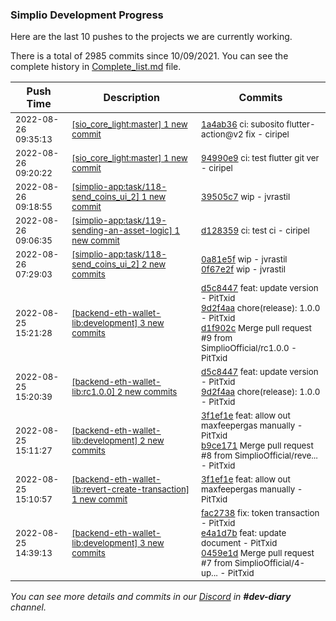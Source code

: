 
### Simplio Development Progress

Here are the last 10 pushes to the projects we are currently working.

There is a total of 2985 commits since 10/09/2021. You can see the complete history in
 [Complete_list.md](Complete_list.md) file.

| Push Time | Description | Commits |
| --- | --- | --- |
| <sub>2022-08-26 09:35:13</sub> | <sub>[[sio_core_light:master] 1 new commit](https://github.com/SimplioOfficial/sio_core_light/commit/1a4ab364ae0789ff62bf7f281b44e4613d31e449)</sub> | <sub>[1a4ab36](https://github.com/SimplioOfficial/sio_core_light/commit/1a4ab364ae0789ff62bf7f281b44e4613d31e449) ci: subosito flutter-action@v2 fix - ciripel</sub> |
| <sub>2022-08-26 09:20:22</sub> | <sub>[[sio_core_light:master] 1 new commit](https://github.com/SimplioOfficial/sio_core_light/commit/94990e9fffdc5bb7ff856a60f158f4c7ee1ed95d)</sub> | <sub>[94990e9](https://github.com/SimplioOfficial/sio_core_light/commit/94990e9fffdc5bb7ff856a60f158f4c7ee1ed95d) ci: test flutter git ver - ciripel</sub> |
| <sub>2022-08-26 09:18:55</sub> | <sub>[[simplio-app:task/118\-send\_coins\_ui\_2] 1 new commit](https://github.com/SimplioOfficial/simplio-app/commit/39505c7f4c1285bc3199ffca17d326b986167b1f)</sub> | <sub>[39505c7](https://github.com/SimplioOfficial/simplio-app/commit/39505c7f4c1285bc3199ffca17d326b986167b1f) wip - jvrastil</sub> |
| <sub>2022-08-26 09:06:35</sub> | <sub>[[simplio-app:task/119\-sending\-an\-asset\-logic] 1 new commit](https://github.com/SimplioOfficial/simplio-app/commit/d1283593984af70f705a6f67a58ef6e47220c844)</sub> | <sub>[d128359](https://github.com/SimplioOfficial/simplio-app/commit/d1283593984af70f705a6f67a58ef6e47220c844) ci: test ci - ciripel</sub> |
| <sub>2022-08-26 07:29:03</sub> | <sub>[[simplio-app:task/118\-send\_coins\_ui\_2] 2 new commits](https://github.com/SimplioOfficial/simplio-app/compare/2542d58e1d5f...0f67e2faf932)</sub> | <sub>[0a81e5f](https://github.com/SimplioOfficial/simplio-app/commit/0a81e5f74f9ac1359b768b10a6b88eb06d94481b) wip - jvrastil<br>[0f67e2f](https://github.com/SimplioOfficial/simplio-app/commit/0f67e2faf932b9477e1e532bca3557730e25797f) wip - jvrastil</sub> |
| <sub>2022-08-25 15:21:28</sub> | <sub>[[backend-eth-wallet-lib:development] 3 new commits](https://github.com/SimplioOfficial/backend-eth-wallet-lib/compare/b9ce17133d06...d1f902c16aab)</sub> | <sub>[d5c8447](https://github.com/SimplioOfficial/backend-eth-wallet-lib/commit/d5c8447e343b3bd34eb8239ec468b50660039e35) feat: update version - PitTxid<br>[9d2f4aa](https://github.com/SimplioOfficial/backend-eth-wallet-lib/commit/9d2f4aaa55e2dfeaf69082d7c41a8938bdc41e81) chore(release): 1.0.0 - PitTxid<br>[d1f902c](https://github.com/SimplioOfficial/backend-eth-wallet-lib/commit/d1f902c16aab9d7bdca92ecb0593c4d9e48cd8e7) Merge pull request #9 from SimplioOfficial/rc1.0.0 - PitTxid</sub> |
| <sub>2022-08-25 15:20:39</sub> | <sub>[[backend-eth-wallet-lib:rc1\.0\.0] 2 new commits](https://github.com/SimplioOfficial/backend-eth-wallet-lib/compare/d5c8447e343b^...9d2f4aaa55e2)</sub> | <sub>[d5c8447](https://github.com/SimplioOfficial/backend-eth-wallet-lib/commit/d5c8447e343b3bd34eb8239ec468b50660039e35) feat: update version - PitTxid<br>[9d2f4aa](https://github.com/SimplioOfficial/backend-eth-wallet-lib/commit/9d2f4aaa55e2dfeaf69082d7c41a8938bdc41e81) chore(release): 1.0.0 - PitTxid</sub> |
| <sub>2022-08-25 15:11:27</sub> | <sub>[[backend-eth-wallet-lib:development] 2 new commits](https://github.com/SimplioOfficial/backend-eth-wallet-lib/compare/0459e1d6e817...b9ce17133d06)</sub> | <sub>[3f1ef1e](https://github.com/SimplioOfficial/backend-eth-wallet-lib/commit/3f1ef1e6126565d6d8fc1b8065e2a635a92fb389) feat: allow out maxfeepergas manually - PitTxid<br>[b9ce171](https://github.com/SimplioOfficial/backend-eth-wallet-lib/commit/b9ce17133d06cfbac30bb81c70a1437efb2ee0ef) Merge pull request #8 from SimplioOfficial/reve... - PitTxid</sub> |
| <sub>2022-08-25 15:10:57</sub> | <sub>[[backend-eth-wallet-lib:revert\-create\-transaction] 1 new commit](https://github.com/SimplioOfficial/backend-eth-wallet-lib/commit/3f1ef1e6126565d6d8fc1b8065e2a635a92fb389)</sub> | <sub>[3f1ef1e](https://github.com/SimplioOfficial/backend-eth-wallet-lib/commit/3f1ef1e6126565d6d8fc1b8065e2a635a92fb389) feat: allow out maxfeepergas manually - PitTxid</sub> |
| <sub>2022-08-25 14:39:13</sub> | <sub>[[backend-eth-wallet-lib:development] 3 new commits](https://github.com/SimplioOfficial/backend-eth-wallet-lib/compare/c026d38135bf...0459e1d6e817)</sub> | <sub>[fac2738](https://github.com/SimplioOfficial/backend-eth-wallet-lib/commit/fac27385168e63aea2961a9beba76b386e042461) fix: token transaction - PitTxid<br>[e4a1d7b](https://github.com/SimplioOfficial/backend-eth-wallet-lib/commit/e4a1d7be14caf0b8c06fac81eaa1d6f84db70197) feat: update document - PitTxid<br>[0459e1d](https://github.com/SimplioOfficial/backend-eth-wallet-lib/commit/0459e1d6e81761b25aa8b12b319c4f86009e05e1) Merge pull request #7 from SimplioOfficial/4-up... - PitTxid</sub> |

_You can see more details and commits in our [Discord](https://discord.gg/aKhjuwZmdP) in **#dev-diary** channel._
